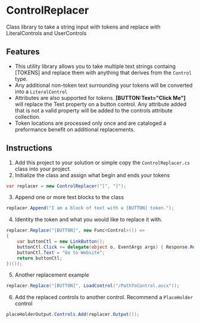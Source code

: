 ControlReplacer
===============

Class library to take a string input with tokens and replace with LiteralControls and UserControls

## Features ##

* This utility library allows you to take multiple text strings containg [TOKENS] and replace them with anything that derives from the <code>Control</code> type. 
* Any additional non-token text surrounding your tokens will be converted into a <code>LiteralControl</code>
* Attributes are also supported for tokens. __[BUTTON:Text="Click Me"]__ will replace the Text property on a button control. Any attribute added that is not a valid property will be added to the controls attribute collection.
* Token locations are processed only once and are cataloged a preformance benefit on additional replacements.


## Instructions ##

1. Add this project to your solution or simple copy the <code>ControlReplacer.cs</code> class into your project.
2. Initialize the class and assign what begin and ends your tokens
```C#
var replacer = new ControlReplacer("[", "]");
```
3. Append one or more text blocks to the class
```C#
replacer.Append("I am a block of text with a [BUTTON] token.");
```
4. Identity the token and what you would like to replace it with.
```C#
replacer.Replace("[BUTTON]", new Func<Control>(() =>
{
    var buttonCtl = new LinkButton();
    buttonCtl.Click += delegate(object o, EventArgs args) { Response.Redirect("http://inspectorit.com"); };
    buttonCtl.Text = "Go to Website";
    return buttonCtl;
})());
```
5. Another replacement example
```C#
replacer.Replace("[BUTTON]", LoadControl("/PathToControl.ascx"));
```
6. Add the replaced controls to another control. Recommend a <code>PlaceHolder</code> control
```C#
placeHolderOutput.Controls.Add(replacer.Output());
```


